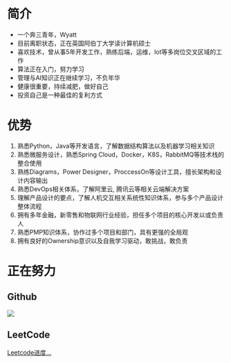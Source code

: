 # 简介
- 一个奔三青年，Wyatt
- 目前离职状态，正在英国阿伯丁大学读计算机硕士
- 喜欢技术，曾从事5年开发工作，熟练后端，运维，Iot等多岗位交叉区域的工作
- 算法正在入门，努力学习
- 管理与AI知识正在继续学习，不负年华
- 健康很重要，持续减肥，做好自己
- 投资自己是一种最佳的复利方式

#  优势
1. 熟悉Python，Java等开发语言，了解数据结构算法以及机器学习相关知识
2. 熟悉微服务设计，熟悉Spring Cloud，Docker，K8S，RabbitMQ等技术栈的整合使用
3. 熟练Diagrams，Power Designer，ProccessOn等设计工具，擅长架构和设计内容输出
4. 熟悉DevOps相关体系，了解阿里云, 腾讯云等相关云端解决方案
4. 理解产品设计的要点，了解人机交互相关系统性知识体系，参与多个产品设计整体流程
5. 拥有多年金融，新零售和物联网行业经验，担任多个项目的核心开发以或负责人
6. 熟悉PMP知识体系，协作过多个项目和部门，具有更强的全局观
7. 拥有良好的Ownership意识以及自我学习驱动，敢挑战，敢负责


# 正在努力
## Github
![](https://github-readme-stats.vercel.app/api?username=wyattup&theme=dark)

## LeetCode
[Leetcode进度...](https://leetcode-cn.com/u/wyattwang)



